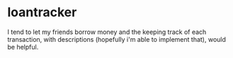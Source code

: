 # loantracker
I tend to let my friends borrow money and the keeping track of each transaction, with descriptions (hopefully i'm able to implement that), would be helpful. 
